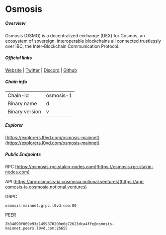 # Osmosis


##### Overview
Osmosis (OSMO) is a decentralized exchange (DEX) for Cosmos, an ecosystem of sovereign, interoperable blockchains all connected trustlessly over IBC, the Inter-Blockchain Communication Protocol.


##### Official links
[Website](https://osmosis.zone) | [Twitter](https://twitter.com/osmosiszone) | [Discord](https://discord.gg/osmosis) | [Github](https://github.com/osmosis-labs)

##### Chain info

|  |  |
| ------ | ------ |
| Chain-id | osmosis-1 |
| Binary name | d |
| Binary version | v |

##### Explorer
[https://explorers.l0vd.com/osmosis-mainnet](https://explorers.l0vd.com/osmosis-mainnet)

##### Public Endpoints
RPC
[https://osmosis.rpc.stakin-nodes.com](https://osmosis.rpc.stakin-nodes.com)

API
[https://api-osmosis-ia.cosmosia.notional.ventures](https://api-osmosis-ia.cosmosia.notional.ventures)

GRPC
```
osmosis-mainnet.grpc.l0vd.com:80
```

PEER
```
2b34890f069e93e1459870200e0e72623dca4ffe@osmosis-mainnet.peers.l0vd.com:26655
```
